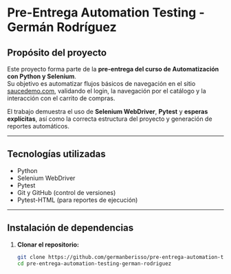 #  Pre-Entrega Automation Testing - Germán Rodríguez

##  Propósito del proyecto
Este proyecto forma parte de la **pre-entrega del curso de Automatización con Python y Selenium**.  
Su objetivo es automatizar flujos básicos de navegación en el sitio [saucedemo.com](https://www.saucedemo.com), validando el login, la navegación por el catálogo y la interacción con el carrito de compras.

El trabajo demuestra el uso de **Selenium WebDriver**, **Pytest** y **esperas explícitas**, así como la correcta estructura del proyecto y generación de reportes automáticos.

---

##  Tecnologías utilizadas
-  Python  
-  Selenium WebDriver  
-  Pytest  
-  Git y GitHub (control de versiones)
-  Pytest-HTML (para reportes de ejecución)

---

##  Instalación de dependencias

1. **Clonar el repositorio:**
   ```bash
   git clone https://github.com/germanberisso/pre-entrega-automation-testing-german-rodriguez.git
   cd pre-entrega-automation-testing-german-rodriguez
